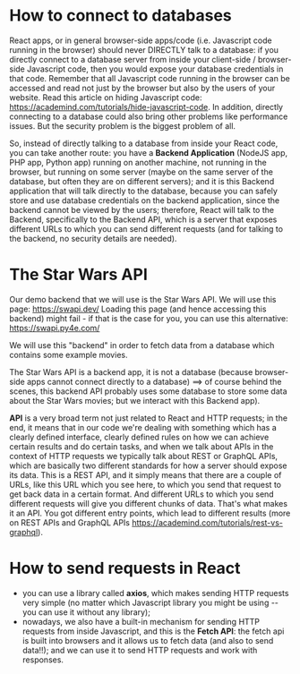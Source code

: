 # How to connect to databases
React apps, or in general browser-side apps/code (i.e. Javascript code running in the browser) should never DIRECTLY talk to a database: if you directly connect to a database server from inside your client-side / browser-side Javascript code, then you would expose your database credentials in that code.
Remember that all Javascript code running in the browser can be accessed and read not just by the browser but also by the users of your website. Read this article on hiding Javascript code: https://academind.com/tutorials/hide-javascript-code. In addition, directly connecting to a database could also bring other problems like performance issues. But the security problem is the biggest problem of all.

So, instead of directly talking to a database from inside your React code, you can take another route: you have a **Backend Application** (NodeJS app, PHP app, Python app) running on another machine, not running in the browser, but running on some server (maybe on the same server of the database, but often they are on different servers); and it is this Backend application that will talk directly to the database, because you can safely store and use database credentials on the backend application, since the backend cannot be viewed by the users; therefore, React will talk to the Backend, specifically to the Backend API, which is a server that exposes different URLs to which you can send different requests (and for talking to the backend, no security details are needed).

# The Star Wars API
Our demo backend that we will use is the Star Wars API.
We will use this page: https://swapi.dev/
Loading this page (and hence accessing this backend) might fail - if that is the case for you, you can use this alternative: https://swapi.py4e.com/

We will use this "backend" in order to fetch data from a database which contains some example movies.

The Star Wars API is a backend app, it is not a database (because browser-side apps cannot connect directly to a database) ==> of course behind the scenes, this backend API probably uses some database to store some data about the Star Wars movies; but we interact with this Backend app).

**API** is a very broad term not just related to React and HTTP requests; in the end, it means that in our code we're dealing with something which has a clearly defined interface, clearly defined rules on how we can achieve certain results and do certain tasks, and when we talk about APIs in the context of HTTP requests we typically talk about REST or GraphQL APIs, which are basically two different standards for how a server should expose its data.
This is a REST API, and it simply means that there are a couple of URLs, like this URL which you see here, to which you send that request to get back data in a certain format. And different URLs to which you send different requests will give you different chunks of data. That's what makes it an API. You got different entry points, which lead to different results (more on REST APIs and GraphQL APIs https://academind.com/tutorials/rest-vs-graphql).

# How to send requests in React
- you can use a library called **axios**, which makes sending HTTP requests very simple (no matter which Javascript library you might be using -- you can use it without any library);
- nowadays, we also have a built-in mechanism for sending HTTP requests from inside Javascript, and this is the **Fetch API**: the fetch api is built into browsers and it allows us to fetch data (and also to send data!!); and we can use it to send HTTP requests and work with responses.